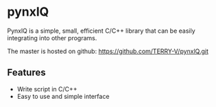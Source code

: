 pynxlQ
========

PynxlQ is a simple, small, efficient C/C++ library that can be 
easily integrating into other programs.

The master is hosted on github:
https://github.com/TERRY-V/pynxlQ.git

Features
--------

- Write script in C/C++
- Easy to use and simple interface

